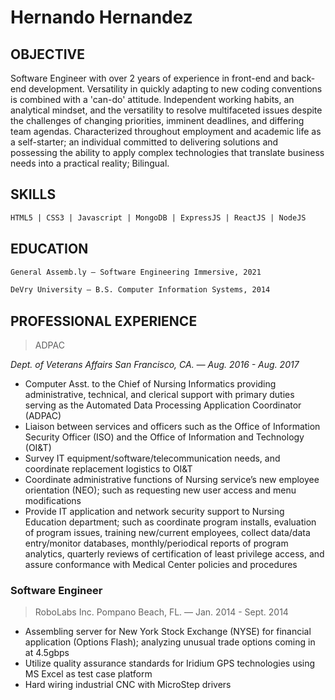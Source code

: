 # Hernando Hernandez 

## OBJECTIVE 

Software Engineer with over 2 years of experience in front-end and back-end development. Versatility in quickly adapting to new coding conventions is combined with a 'can-do' attitude. Independent working habits, an analytical mindset, and the versatility to resolve multifaceted issues despite the challenges of changing priorities, imminent deadlines, and differing team agendas. Characterized throughout employment and academic life as a self-starter; an individual committed to delivering solutions and possessing the ability to apply complex technologies that translate business needs into a practical reality; Bilingual.


## SKILLS
```md
HTML5 | CSS3 | Javascript | MongoDB | ExpressJS | ReactJS | NodeJS
```

## EDUCATION
```md
General Assemb.ly — Software Engineering Immersive, 2021

DeVry University — B.S. Computer Information Systems, 2014
```

## PROFESSIONAL EXPERIENCE
> ADPAC

*Dept. of Veterans Affairs  San Francisco, CA. — Aug. 2016 - Aug. 2017*
- Computer Asst. to the Chief of Nursing Informatics providing administrative, technical, and clerical support with primary duties serving as the Automated Data Processing Application Coordinator (ADPAC)
- Liaison between services and officers such as the Office of Information Security Officer (ISO) and the Office of Information and Technology (OI&T)
- Survey IT equipment/software/telecommunication needs, and coordinate replacement logistics to OI&T
- Coordinate administrative functions of Nursing service’s new employee orientation (NEO); such as requesting new user access and menu modifications
- Provide IT application and network security support to Nursing Education department; such as coordinate program installs, evaluation of program issues, training new/current employees, collect data/data entry/monitor databases, monthly/periodical reports of program analytics, quarterly reviews of certification of least privilege access, and assure conformance with Medical Center policies and procedures


### Software Engineer
> RoboLabs Inc.  Pompano Beach, FL. — Jan. 2014 - Sept. 2014
- Assembling server for New York Stock Exchange (NYSE) for financial application (Options Flash); analyzing unusual trade options coming in at 4.5gbps
- Utilize quality assurance standards for Iridium GPS technologies using MS Excel as test case platform
- Hard wiring industrial CNC with MicroStep drivers



